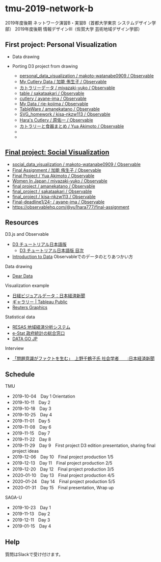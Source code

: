 # tmu-2019-network-b

2019年度後期 ネットワーク演習B・実習B（首都大学東京 システムデザイン学部）
2019年度後期 情報デザインIII（佐賀大学 芸術地域デザイン学部）

## First project: Personal Visualization

- Data drawing

- Porting D3 project from drawing

  - [personal_data_visualization / makoto-watanabe0909 / Observable](https://observablehq.com/@makoto-watanabe0909/personal_data_visualization)
  - [My Cutlery Data / 加能 侑生子 / Observable](https://observablehq.com/@yukokano/untitled)
  - [カトラリーデータ / miyazaki-yuko / Observable](https://observablehq.com/@miyazaki-yuko/untitled)
  - [table / sakataakari / Observable](https://observablehq.com/@sakataakari/sample)
  - [cutlery / ayane-ima / Observable](https://observablehq.com/@ayane-ima/cutlery)
  - [My Data / rie-kojima / Observable](https://observablehq.com/@rie-kojima/my-data)
  - [TableWare / amanekatano / Observable](https://observablehq.com/@amanekatano/tableware)
  - [SVG_homework / kisa-nkzw113 / Observable](https://observablehq.com/@kisa-nkzw113/svg_homework)
  - [Hara's Cutlery / 原佑一 / Observable](https://observablehq.com/@yu1hara777/haras-cutlery)
  - [カトラリーと食器まとめ / Yua Akimoto / Observable](https://observablehq.com/@ykumanekoy/untitled)
  - []()
  - []()

## [Final project: Social Visualization](https://github.com/sugimototatsuo/tmu-2019-network-b/blob/master/Final-project.md)

- [social_data_visualization / makoto-watanabe0909 / Observable](https://observablehq.com/@makoto-watanabe0909/social_data_visualization)
- [Final Assignment / 加能 侑生子 / Observable](https://observablehq.com/@yukokano/final-assignment)
- [Final Project / Yua Akimoto / Observable](https://observablehq.com/@ykumanekoy/final-project)
- [Women In Japan / miyazaki-yuko / Observable](https://observablehq.com/@miyazaki-yuko/women-in-japan)
- [final project / amanekatano / Observable](https://observablehq.com/@amanekatano/final-project)
- [final_project / sakataakari / Observable](https://observablehq.com/@sakataakari/final_project)
- [final_project / kisa-nkzw113 / Observable](https://observablehq.com/@kisa-nkzw113/untitled)
- [Final-deadline1/24- / ayane-ima / Observable](https://observablehq.com/@ayane-ima/fainal-1-24)
- https://observablehq.com/@yu1hara777/final-assignment

## Resources

D3.js and Observable
- [D3 チュートリアル日本語版](https://observablehq.com/collection/@sugi2000/d3)
  - [D3 チュートリアル日本語版 目次](https://observablehq.com/@sugi2000/d3/2)
- [Introduction to Data](https://observablehq.com/@sugi2000/introduction-to-data-japanese) Observableでのデータのとりあつかい方

Data drawing
- [Dear Data](https://www.dear-data.com/)

Visualization example
- [日経ビジュアルデータ：日本経済新聞](https://vdata.nikkei.com/)
- [ギャラリー | Tableau Public](https://public.tableau.com/ja-jp/gallery/)
- [Reuters Graphics](https://graphics.reuters.com/)

Statistical data
- [RESAS 地域経済分析システム](https://resas.go.jp/)
- [e-Stat 政府統計の総合窓口](https://www.e-stat.go.jp/)
- [DATA GO JP](https://www.data.go.jp/)

Interview
- [「問題意識がファクトを生む」　上野千鶴子氏 社会学者　　:日本経済新聞](https://www.nikkei.com/article/DGXMZO46128880U9A610C1I10000/)

## Schedule

TMU
- 2019ｰ10-04　Day 1 Orientation
- 2019ｰ10-11　Day 2
- 2019ｰ10-18　Day 3
- 2019ｰ10-25　Day 4
- 2019ｰ11-01　Day 5
- 2019ｰ11-08　Day 6
- 2019ｰ11-15　Day 7
- 2019ｰ11-22　Day 8
- 2019ｰ11-29　Day 9　First project D3 edition presentation, sharing final project ideas
- 2019ｰ12-06　Day 10　Final project production 1/5
- 2019ｰ12-13　Day 11　Final project production 2/5
- 2019ｰ12-20　Day 12　Final project production 3/5
- 2020ｰ01-10　Day 13　Final project production 4/5
- 2020ｰ01-24　Day 14　Final project production 5/5
- 2020ｰ01-31　Day 15　Final presentation, Wrap up

SAGA-U
- 2019-10-23　Day 1
- 2019-11-13　Day 2
- 2019-12-11　Day 3
- 2019-01-15　Day 4

## Help

質問はSlackで受け付けます。
